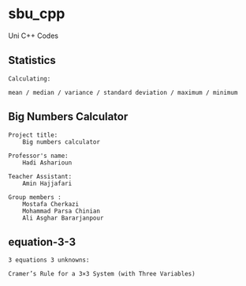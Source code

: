 # sbu_cpp
Uni C++ Codes


Statistics
--
    Calculating:

    mean / median / variance / standard deviation / maximum / minimum


Big Numbers Calculator
--
    Project title:
        Big numbers calculator

    Professor's name:
        Hadi Asharioun

    Teacher Assistant:
        Amin Hajjafari

    Group members :
        Mostafa Cherkazi
        Mohammad Parsa Chinian
        Ali Asghar Bararjanpour


equation-3-3
--
    3 equations 3 unknowns:

    Cramer’s Rule for a 3×3 System (with Three Variables)

